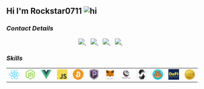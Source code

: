 ## Hi I'm Rockstar0711 <img src="https://user-images.githubusercontent.com/1303154/88677602-1635ba80-d120-11ea-84d8-d263ba5fc3c0.gif" width="28px" alt="hi">

### **_Contact Details_**
<p align='center'>
<a href="https://t.me/rockstar940711">
  <img src="https://img.shields.io/badge/telegram-%230077B5.svg?&style=for-the-badge&logo=telegram&logoColor=white" />
</a>&nbsp;&nbsp;
<a href="https://join.skype.com/invite/xoKg9QWc5sT9">
  <img src="https://img.shields.io/badge/skype-%231DA1F3.svg?&style=for-the-badge&logo=skype&logoColor=white" />
</a>&nbsp;&nbsp;
<a href="https://discord.gg/VmAPQJQU">
  <img src="https://img.shields.io/badge/discord-%230077B5.svg?&style=for-the-badge&logo=discord&logoColor=white" />
</a>&nbsp;&nbsp;
<a href="mailto:geostar0321@gmail.com">
  <img src="https://img.shields.io/badge/email me-%231DA1F3.svg?&style=for-the-badge&logo=gmail&logoColor=white" />
</a>&nbsp;&nbsp;
</p>

### **_Skills_**
<table>
  <tr>
      <td><img src="https://github.com/rockstar0711/Profile/blob/master/icon_react.png?raw=true" width="200"></td>
      <td><img src="https://github.com/rockstar0711/Profile/blob/master/icon_node.png?raw=true" width="200"></td>
      <td><img src="https://github.com/rockstar0711/Profile/blob/master/icon_vue.png?raw=true" width="200"></td>
      <td><img src="https://github.com/rockstar0711/Profile/blob/master/icon_js.png?raw=true" width="200"></td>
      <td><img src="https://github.com/rockstar0711/Profile/blob/master/icon_bitcoin.png?raw=true" width="200"></td>
      <td><img src="https://github.com/rockstar0711/Profile/blob/master/icon_pivx.png?raw=true" width="200"></td>
      <td><img src="https://github.com/rockstar0711/Profile/blob/master/icon_metamask.png?raw=true" width="200"></td>
      <td><img src="https://github.com/rockstar0711/Profile/blob/master/icon_truffle.png?raw=true" width="200"></td>
      <td><img src="https://github.com/rockstar0711/Profile/blob/master/icon_solidity.png?raw=true" width="200"></td>
      <td><img src="https://github.com/rockstar0711/Profile/blob/master/icon_pancake.png?raw=true" width="200"></td>
      <td><img src="https://github.com/rockstar0711/Profile/blob/master/icon_defi.png?raw=true" width="200"></td>
      <td><img src="https://github.com/rockstar0711/Profile/blob/master/icon_nft.png?raw=true" width="200"></td>
  </tr>  
</table>

<!-- - 👋 Hi, I’m @rockstar0711
- 👀 I’m interested in ...
- 🌱 I’m currently learning ...
- 💞️ I’m looking to collaborate on ...
- 📫 How to reach me ... -->

<!---
rockstar0711/rockstar0711 is a ✨ special ✨ repository because its `README.md` (this file) appears on your GitHub profile.
You can click the Preview link to take a look at your changes.
--->
